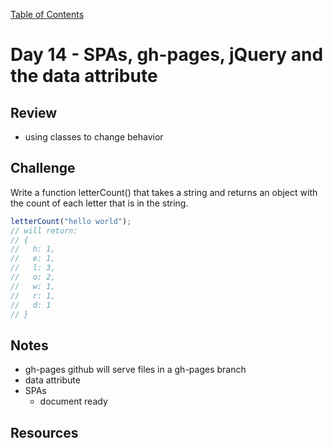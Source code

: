 [Table of Contents](/README.md)

# Day 14 - SPAs, gh-pages, jQuery and the data attribute

## Review
- using classes to change behavior

## Challenge
Write a function letterCount() that takes a string and returns an object with the count of each letter that is in the string.

```js
letterCount("hello world");
// will return:
// {
//   h: 1,
//   e: 1,
//   l: 3,
//   o: 2,
//   w: 1,
//   r: 1,
//   d: 1
// }
```

## Notes
- gh-pages
  github will serve files in a gh-pages branch
- data attribute
- SPAs
  - document ready

## Resources
